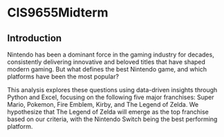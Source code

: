 # CIS9655Midterm

## Introduction
<p>
Nintendo has been a dominant force in the gaming industry for decades, consistently delivering innovative and beloved titles that have shaped modern gaming. But what defines the best Nintendo game, and which platforms have been the most popular?
</p><p>
This analysis explores these questions using data-driven insights through Python and Excel, focusing on the following five major franchises: Super Mario, Pokemon, Fire Emblem, Kirby, and The Legend of Zelda. We hypothesize that The Legend of Zelda will emerge as the top franchise based on our criteria, with the Nintendo Switch being the best performing platform.
</p>
